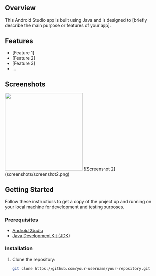 ## Overview

This Android Studio app is built using Java and is designed to [briefly describe the main purpose or features of your app].

## Features

- [Feature 1]
- [Feature 2]
- [Feature 3]
- ...

## Screenshots

<img src=(/github_ss/home_screen.png) style="width:250px">
![Screenshot 2](screenshots/screenshot2.png)
<!-- Add more screenshots as needed -->

## Getting Started

Follow these instructions to get a copy of the project up and running on your local machine for development and testing purposes.

### Prerequisites

- [Android Studio](https://developer.android.com/studio)
- [Java Development Kit (JDK)](https://www.oracle.com/java/technologies/javase-downloads.html)

### Installation

1. Clone the repository:

   ```bash
   git clone https://github.com/your-username/your-repository.git
